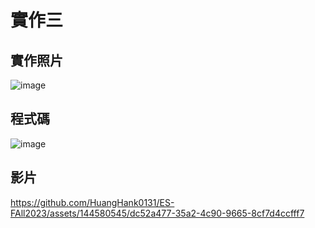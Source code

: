 # 實作三

## 實作照片
![image](https://github.com/HuangHank0131/ES-FAll2023/assets/144580545/dac14123-2a4a-4c07-a7c8-7ae3011fbcf9)

## 程式碼

![image](https://github.com/HuangHank0131/ES-FAll2023/assets/144580545/0369ca0e-b574-4909-a655-662297d660ba)


## 影片



https://github.com/HuangHank0131/ES-FAll2023/assets/144580545/dc52a477-35a2-4c90-9665-8cf7d4ccfff7
